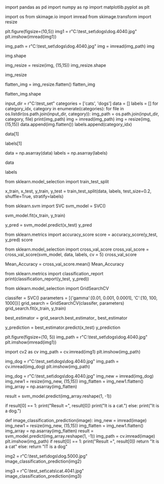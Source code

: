 import pandas as pd
import numpy as np
import matplotlib.pyplot as plt

import os
from skimage.io import imread
from skimage.transform import resize

plt.figure(figsize=(10,5))
img1 = r"C:\test_set\dogs\dog.4040.jpg"
plt.imshow(imread(img1))

img_path = r"C:\test_set\dogs\dog.4040.jpg"
img = imread(img_path)
img

img.shape

img_resize = resize(img, (15,15))
img_resize.shape

img_resize

flatten_img = img_resize.flatten()
flatten_img

flatten_img.shape

input_dir = r"C:\test_set"
categories = ['cats', 'dogs']
data = []
labels = []
for category_idx, category in enumerate(categories):
    for file in os.listdir(os.path.join(input_dir, category)):
        img_path = os.path.join(input_dir, category, file)
        print(img_path)
        img = imread(img_path)
        img = resize(img, (15,15))
        data.append(img.flatten())
        labels.append(category_idx)    

data[1]

labels[1]

data = np.asarray(data)
labels = np.asarray(labels)

data

labels

from sklearn.model_selection import train_test_split

x_train, x_test, y_train, y_test = train_test_split(data, labels, test_size=0.2, shuffle=True, stratify=labels)

from sklearn.svm import SVC
svm_model = SVC()

svm_model.fit(x_train, y_train)

y_pred = svm_model.predict(x_test)
y_pred

from sklearn.metrics import accuracy_score
score = accuracy_score(y_test, y_pred)
score

from sklearn.model_selection import cross_val_score
cross_val_score = cross_val_score(svm_model, data, labels, cv = 5)
cross_val_score

Mean_Accuracy = cross_val_score.mean()
Mean_Accuracy

from sklearn.metrics import classification_report
print(classification_report(y_test, y_pred))

from sklearn.model_selection import GridSearchCV

classifer = SVC()
parameters = [{'gamma':[0.01, 0.001, 0.0001], 'C':[10, 100, 1000]}]
grid_search = GridSearchCV(classifer, parameters)
grid_search.fit(x_train, y_train)

best_estimator = grid_search.best_estimator_
best_estimator

y_prediction = best_estimator.predict(x_test)
y_prediction

plt.figure(figsize=(10, 5))
img_path = r"C:\test_set\dogs\dog.4040.jpg"
plt.imshow(imread(img1))

import cv2 as cv
img_path = cv.imread(img1)
plt.imshow(img_path)

img_dog = r"C:\test_set\dogs\dog.4040.jpg"
img_path = cv.imread(img_dog)
plt.imshow(img_path)

img_dog = r"C:\test_set\dogs\dog.4040.jpg"
img_new = imread(img_dog)
img_new1 = resize(img_new, (15,15))
img_flatten = img_new1.flatten()
img_array = np.asarray(img_flatten)

result = svm_model.predict(img_array.reshape(1, -1))

if result[0] == 1:
    print("Result =", result[0])
    print("It is a cat.")
else:
    print("It is a dog.")

def image_classification_prediction(image):
    img_new = imread(image)
    img_new1 = resize(img_new, (15,15))
    img_flatten = img_new1.flatten()
    img_array = np.asarray(img_flatten)
    result = svm_model.predict(img_array.reshape(1, -1))
    img_path = cv.imread(image)
    plt.imshow(img_path)
    if result[0] == 1:
        print("Result =", result[0])
        return "It is a cat"
    else:
        return "IT is a dog"

img2 = r"C:\test_set\dogs\dog.5000.jpg"
image_classification_prediction(img2)

img3 = r"C:\test_set\cats\cat.4041.jpg"
image_classification_prediction(img3)










    





































































